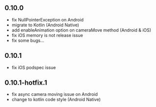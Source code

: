 ## 0.10.0
- fix NullPointerException on Android
- migrate to Kotlin (Android Native)
- add enableAnimation option on cameraMove method (Android & iOS)
- fix iOS memory is not release issue
- fix some bugs...

## 0.10.1
- fix iOS podspec issue

## 0.10.1-hotfix.1
- fix async camera moving issue on Android
- change to kotlin code style (Android Native)